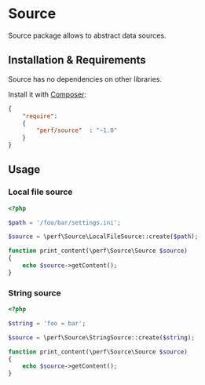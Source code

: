 Source
======

Source package allows to abstract data sources.

## Installation & Requirements

Source has no dependencies on other libraries.

Install it with [Composer](http://getcomposer.org/):

```json
{
	"require":
	{
		"perf/source"  : "~1.0"
	}
}
```

## Usage

### Local file source

```php
<?php

$path = '/foo/bar/settings.ini';

$source = \perf\Source\LocalFileSource::create($path);

function print_content(\perf\Source\Source $source)
{
	echo $source->getContent();
}
```

### String source

```php
<?php

$string = 'foo = bar';

$source = \perf\Source\StringSource::create($string);

function print_content(\perf\Source\Source $source)
{
	echo $source->getContent();
}
```
